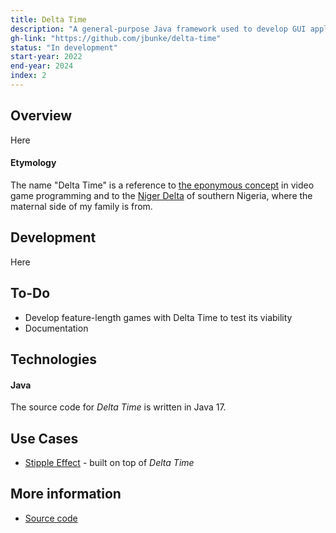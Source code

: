 ```yaml
---
title: Delta Time
description: "A general-purpose Java framework used to develop GUI applications and games"
gh-link: "https://github.com/jbunke/delta-time"
status: "In development"
start-year: 2022
end-year: 2024
index: 2
---
```


<!-- TODO -->

## Overview
Here

#### Etymology
The name "Delta Time" is a reference to [the eponymous concept](https://en.wikipedia.org/wiki/Delta_timing) in video game programming and to the [Niger Delta](https://en.wikipedia.org/wiki/Niger_Delta) of southern Nigeria, where the maternal side of my family is from.

## Development
Here

## To-Do
* Develop feature-length games with Delta Time to test its viability
* Documentation

## Technologies
#### Java
The source code for *Delta Time* is written in Java 17.

## Use Cases
* [Stipple Effect](/projects/stipple-effect) - built on top of *Delta Time*

## More information
* [Source code](https://github.com/jbunke/delta-time)
